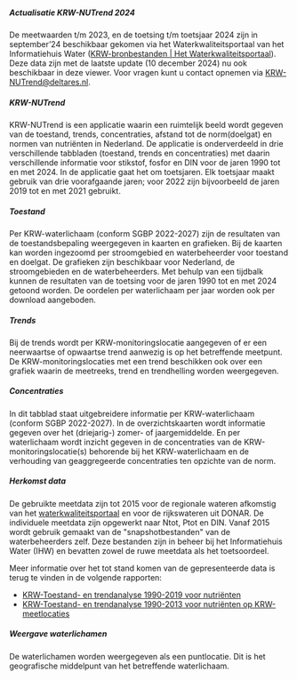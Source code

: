 ##### ***Actualisatie KRW-NUTrend 2024***

De meetwaarden t/m 2023, en de toetsing t/m toetsjaar 2024 zijn in september’24 beschikbaar gekomen via het Waterkwaliteitsportaal van het Informatiehuis Water ([KRW-bronbestanden | Het Waterkwaliteitsportaal](https://www.waterkwaliteitsportaal.nl/krw-bronbestanden "https://www.waterkwaliteitsportaal.nl/krw-bronbestanden")). Deze data zijn met de laatste update (10 december 2024) nu ook beschikbaar in deze viewer. Voor vragen kunt u contact opnemen via [KRW-NUTrend@deltares.nl](mailto:KRW-NUTrend@deltares.nl "mailto:krw-nutrend@deltares.nl").

##### KRW-NUTrend

KRW-NUTrend is een applicatie waarin een ruimtelijk beeld wordt gegeven van de toestand, trends, concentraties, afstand tot de norm(doelgat) en normen van nutriënten in Nederland. De applicatie is onderverdeeld in drie verschillende tabbladen (toestand, trends en concentraties) met daarin verschillende informatie voor stikstof, fosfor en DIN voor de jaren 1990 tot en met 2024. In de applicatie gaat het om toetsjaren. Elk toetsjaar maakt gebruik van drie voorafgaande jaren; voor 2022 zijn bijvoorbeeld de jaren 2019 tot en met 2021 gebruikt.

##### Toestand

Per KRW-waterlichaam (conform SGBP 2022-2027) zijn de resultaten van de toestandsbepaling weergegeven in kaarten en grafieken. Bij de kaarten kan worden ingezoomd per stroomgebied en waterbeheerder voor toestand en doelgat. De grafieken zijn beschikbaar voor Nederland, de stroomgebieden en de waterbeheerders. Met behulp van een tijdbalk kunnen de resultaten van de toetsing voor de jaren 1990 tot en met 2024 getoond worden. De oordelen per waterlichaam per jaar worden ook per download aangeboden.

##### Trends

Bij de trends wordt per KRW-monitoringslocatie aangegeven of er een neerwaartse of opwaartse trend aanwezig is op het betreffende meetpunt. De KRW-monitoringslocaties met een trend beschikken ook over een grafiek waarin de meetreeks, trend en trendhelling worden weergegeven.

##### Concentraties

In dit tabblad staat uitgebreidere informatie per KRW-waterlichaam (conform SGBP 2022-2027). In de overzichtskaarten wordt informatie gegeven over het (driejarig-) zomer- of jaargemiddelde. En per waterlichaam wordt inzicht gegeven in de concentraties van de KRW-monitoringslocatie(s) behorende bij het KRW-waterlichaam en de verhouding van geaggregeerde concentraties ten opzichte van de norm.

##### Herkomst data

De gebruikte meetdata zijn tot 2015 voor de regionale wateren afkomstig van het [waterkwaliteitsportaal](https://www.waterkwaliteitsportaal.nl/) en voor de rijkswateren uit DONAR. De individuele meetdata zijn opgewerkt naar Ntot, Ptot en DIN. Vanaf 2015 wordt gebruik gemaakt van de "snapshotbestanden" van de waterbeheerders zelf. Deze bestanden zijn in beheer bij het Informatiehuis Water (IHW) en bevatten zowel de ruwe meetdata als het toetsoordeel.

Meer informatie over het tot stand komen van de gepresenteerde data is terug te vinden in de volgende rapporten:

- [KRW-Toestand- en trendanalyse 1990-2019 voor nutriënten](http://publications.deltares.nl/11203728_006.pdf)
- [KRW-Toestand- en trendanalyse 1990-2013 voor nutriënten op KRW-meetlocaties](http://publications.deltares.nl/1220098_015.pdf)

##### Weergave waterlichamen

De waterlichamen worden weergegeven als een puntlocatie. Dit is het geografische middelpunt van het betreffende waterlichaam.
